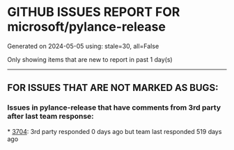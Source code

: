 
# GITHUB ISSUES REPORT FOR microsoft/pylance-release


Generated on 2024-05-05 using: stale=30, all=False


Only showing items that are new to report in past 1 day(s)


---

## FOR ISSUES THAT ARE NOT MARKED AS BUGS:


### Issues in pylance-release that have comments from 3rd party after last team response:


\* [3704](https://github.com/microsoft/pylance-release/issues/3704 "Django. Code completion &quot;related_name&quot; class object (for a ForeignKey)"): 3rd party responded 0 days ago but team last responded 519 days ago

